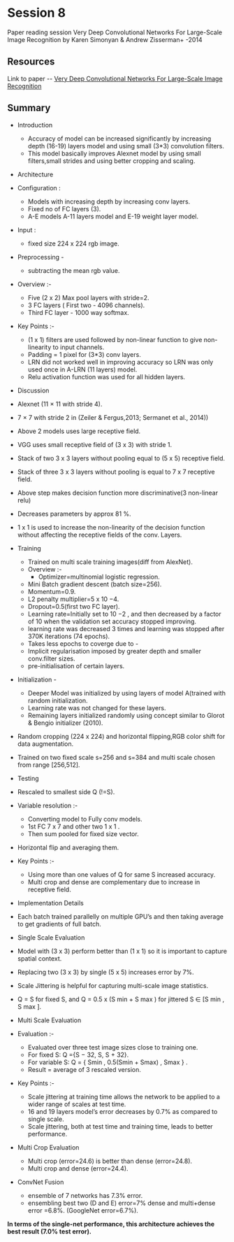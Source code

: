 # Session 8
 Paper reading session Very Deep Convolutional Networks For Large-Scale Image Recognition by Karen Simonyan & Andrew Zisserman+ -2014
 ## Resources
 Link to paper -- [Very Deep Convolutional Networks For Large-Scale Image Recognition](https://arxiv.org/pdf/1409.1556.pdf)
 ## Summary
 * Introduction

   * Accuracy of model can be increased significantly by increasing depth (16-19) layers model and using small (3*3) convolution filters.
   * This model basically improves Alexnet model by using small filters,small strides and using better cropping and scaling.

* Architecture

 * Configuration :
   *  Models with increasing depth by increasing  conv layers.
   *  Fixed no of FC layers (3).
   *  A-E models A-11 layers model and E-19 weight layer model.
 * Input :
   *  fixed size 224 x 224 rgb image.
 * Preprocessing -
   * subtracting the mean rgb value.
 * Overview :-
    * Five (2 x 2) Max pool layers with stride=2.
    * 3 FC layers ( First two - 4096 channels).
    * Third FC layer - 1000 way softmax.
 * Key Points :-
    *  (1 x 1) filters are used followed by non-linear function to give non-linearity to input channels.
    * Padding = 1 pixel for (3*3) conv layers.
    *  LRN did not worked well in improving accuracy so LRN was only used once in A-LRN (11 layers) model.
    *  Relu activation function was used for all hidden layers.


* Discussion

 * Alexnet (11 × 11 with stride 4).
 * 7 × 7 with stride 2 in (Zeiler & Fergus,2013; Sermanet et al., 2014))
 *  Above 2 models uses large receptive field.
 *   VGG uses small receptive field of (3 x 3) with stride 1.
 * Stack of two 3 x 3 layers without pooling equal to (5 x 5) receptive field.
 * Stack of three 3 x 3 layers without pooling is equal to  7 x 7 receptive field.
 * Above step makes decision function more discriminative(3 non-linear relu)
  * Decreases parameters by approx 81 %.
 * 1 x 1 is used to increase the non-linearity of the decision function without affecting the receptive fields of the conv. Layers.


* Training

   * Trained on multi scale training images(diff from AlexNet).
   * Overview :-
     * Optimizer=multinomial logistic regression.
    *  Mini Batch gradient descent (batch size=256).
    *  Momentum=0.9.
    * L2 penalty multiplier=5 x 10 −4.
    *  Dropout=0.5(first two FC layer).
   * Learning rate=Initially set to 10 −2 , and then decreased by a factor of 10 when the validation set accuracy stopped improving.
   * learning rate was decreased 3 times and learning was stopped after 370K iterations (74 epochs).
   * Takes less epochs to coverge due to -
    * Implicit regularisation imposed by greater depth and smaller conv.filter sizes.
    * pre-initialisation of certain layers.

 * Initialization -
   *  Deeper Model was initialized by using layers of model A(trained with random initialization.
    * Learning rate was not changed for these layers.
    * Remaining layers initialized randomly using concept similar to Glorot & Bengio initializer (2010).
  * Random cropping (224 x 224) and horizontal flipping,RGB color shift  for data augmentation.
  * Trained on two fixed scale s=256 and s=384 and multi scale chosen from range [256,512].


* Testing

 *  Rescaled to smallest side Q (!=S).
 * Variable resolution :-
   *   Converting model to Fully conv models.
   *  1st FC 7 x 7 and other two 1 x 1 .
   *  Then sum pooled for fixed size vector.
 * Horizontal flip and averaging them.
 * Key Points :-
   * Using more than one values of Q for same S increased accuracy.
   *  Multi crop and dense are complementary due to increase in receptive field.


* Implementation Details

 * Each batch trained parallelly on multiple GPU’s and then taking average to get gradients of full batch.


* Single  Scale Evaluation

 * Model with (3 x 3) perform better than (1 x 1)  so it is important to capture spatial context.
 * Replacing two (3 x 3) by single (5 x 5)  increases error by 7%.
 * Scale Jittering is helpful for capturing multi-scale image statistics.
 * Q = S for fixed S, and Q = 0.5 x (S min + S max ) for jittered S ∈ [S min , S max ].


 * Multi Scale Evaluation

  * Evaluation :-
    * Evaluated over three test image sizes close to training one.
    * For fixed S: Q ={S − 32, S, S + 32}.
    * For variable S: Q = {  Smin  , 0.5(Smin + Smax)     , Smax    } .
    * Result = average of 3 rescaled version.
  * Key Points :-
    * Scale jittering at training time allows the network to be applied to a wider range of scales at test time.
    * 16 and 19 layers model’s error decreases by 0.7% as compared to single scale.
    * Scale jittering, both at test time and training time, leads to better performance.

* Multi Crop Evaluation

  * Multi crop (error=24.6) is better than dense (error=24.8).
  * Multi crop and dense (error=24.4).


* ConvNet Fusion

    * ensemble of 7 networks has 7.3% error.
    * ensembling best two (D and E)  error=7% dense and multi+dense error =6.8%.
(GoogleNet error=6.7%).

**In terms of the single-net performance, this architecture achieves the best
result (7.0% test error).**
